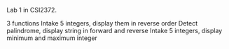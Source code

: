 Lab 1 in CSI2372.

3 functions
Intake 5 integers, display them in reverse order
Detect palindrome, display string in forward and reverse 
Intake 5 integers, display minimum and maximum integer
